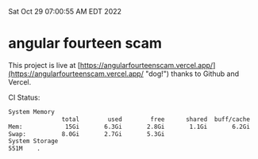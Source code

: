 Sat Oct 29 07:00:55 AM EDT 2022

# angular fourteen scam


This project is live at [https://angularfourteenscam.vercel.app/](https://angularfourteenscam.vercel.app/ "dog!") thanks to Github and Vercel.

CI Status: 

```bash
System Memory
               total        used        free      shared  buff/cache   available
Mem:            15Gi       6.3Gi       2.8Gi       1.1Gi       6.2Gi       7.5Gi
Swap:          8.0Gi       2.7Gi       5.3Gi
System Storage
551M	.
```
```bash
